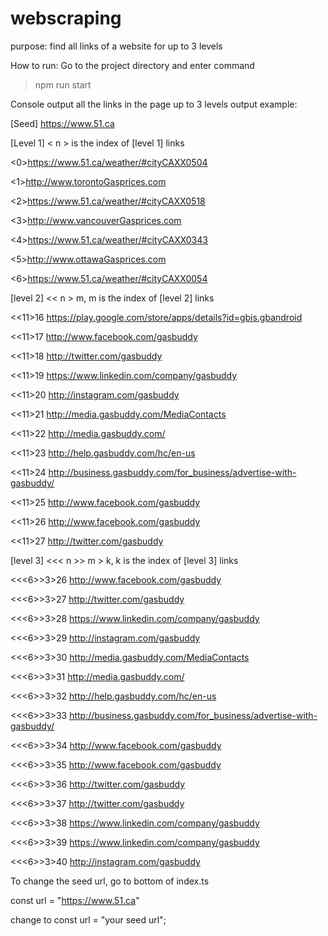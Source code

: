 # webscraping
purpose: find all links of a website for up to 3 levels

How to run: Go to the project directory and enter command
  >npm run start
  
Console output all the links in the page up to 3 levels
output example:

[Seed]
https://www.51.ca

[Level 1]  < n > is the index of [level 1] links
  
<0>https://www.51.ca/weather/#cityCAXX0504

<1>http://www.torontoGasprices.com

<2>https://www.51.ca/weather/#cityCAXX0518

<3>http://www.vancouverGasprices.com

<4>https://www.51.ca/weather/#cityCAXX0343

<5>http://www.ottawaGasprices.com

<6>https://www.51.ca/weather/#cityCAXX0054

[level 2]  << n > m, m is the index of [level 2] links
  
<<11>16 https://play.google.com/store/apps/details?id=gbis.gbandroid

<<11>17 http://www.facebook.com/gasbuddy

<<11>18 http://twitter.com/gasbuddy

<<11>19 https://www.linkedin.com/company/gasbuddy

<<11>20 http://instagram.com/gasbuddy

<<11>21 http://media.gasbuddy.com/MediaContacts

<<11>22 http://media.gasbuddy.com/

<<11>23 http://help.gasbuddy.com/hc/en-us

<<11>24 http://business.gasbuddy.com/for_business/advertise-with-gasbuddy/

<<11>25 http://www.facebook.com/gasbuddy

<<11>26 http://www.facebook.com/gasbuddy

<<11>27 http://twitter.com/gasbuddy

[level 3]  <<< n >> m > k, k is the index of [level 3] links
  
<<<6>>3>26 http://www.facebook.com/gasbuddy

<<<6>>3>27 http://twitter.com/gasbuddy

<<<6>>3>28 https://www.linkedin.com/company/gasbuddy

<<<6>>3>29 http://instagram.com/gasbuddy

<<<6>>3>30 http://media.gasbuddy.com/MediaContacts

<<<6>>3>31 http://media.gasbuddy.com/

<<<6>>3>32 http://help.gasbuddy.com/hc/en-us

<<<6>>3>33 http://business.gasbuddy.com/for_business/advertise-with-gasbuddy/

<<<6>>3>34 http://www.facebook.com/gasbuddy

<<<6>>3>35 http://www.facebook.com/gasbuddy

<<<6>>3>36 http://twitter.com/gasbuddy

<<<6>>3>37 http://twitter.com/gasbuddy

<<<6>>3>38 https://www.linkedin.com/company/gasbuddy

<<<6>>3>39 https://www.linkedin.com/company/gasbuddy

<<<6>>3>40 http://instagram.com/gasbuddy

To change the seed url, go to bottom of index.ts 

const url = "https://www.51.ca"

change to const url = "your seed url";


